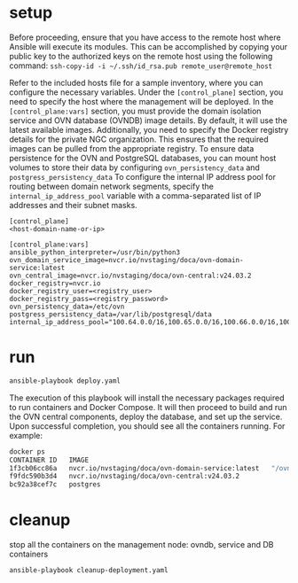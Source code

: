# setup

Before proceeding, ensure that you have access to the remote host where Ansible will execute its modules. This can be accomplished by copying your public key to the authorized keys on the remote host using the following command:
`ssh-copy-id -i ~/.ssh/id_rsa.pub remote_user@remote_host`

Refer to the included hosts file for a sample inventory, where you can configure the necessary variables.
Under the `[control_plane]` section, you need to specify the host where the management will be deployed.
In the `[control_plane:vars]` section, you must provide the domain isolation service and OVN database (OVNDB) image details. By default, it will use the latest available images.
Additionally, you need to specify the Docker registry details for the private NGC organization. This ensures that the required images can be pulled from the appropriate registry.
To ensure data persistence for the OVN and PostgreSQL databases, you can mount host volumes to store their data by configuring `ovn_persistency_data` and `postgress_persistency_data`
To configure the internal IP address pool for routing between domain network segments, specify the `internal_ip_address_pool` variable with a comma-separated list of IP addresses and their subnet masks.

```
[control_plane]
<host-domain-name-or-ip>

[control_plane:vars]
ansible_python_interpreter=/usr/bin/python3
ovn_domain_service_image=nvcr.io/nvstaging/doca/ovn-domain-service:latest
ovn_central_image=nvcr.io/nvstaging/doca/ovn-central:v24.03.2
docker_registry=nvcr.io
docker_registry_user=<registry_user>
docker_registry_pass=<registry_password>
ovn_persistency_data=/etc/ovn
postgress_persistency_data=/var/lib/postgresql/data
internal_ip_address_pool="100.64.0.0/16,100.65.0.0/16,100.66.0.0/16,100.67.0.0/16,100.68.0.0/16,100.69.0.0/16,100.70.0.0/16"
```

# run

```sh
ansible-playbook deploy.yaml
```

The execution of this playbook will install the necessary packages required to run containers and Docker Compose. It will then proceed to build and run the OVN central components, deploy the database, and set up the service.
Upon successful completion, you should see all the containers running. For example:

```sh
docker ps
CONTAINER ID   IMAGE                                                    COMMAND                  CREATED        STATUS                  PORTS     NAMES
1f3cb06cc86a   nvcr.io/nvstaging/doca/ovn-domain-service:latest   "/ovn-domain-service"    20 hours ago   Up 20 hours                       ovn-domain-service_ovn-domain-service_1
f9fdc590b3d4   nvcr.io/nvstaging/doca/ovn-central:v24.03.2                "/ovndb-entrypoint.s…"   20 hours ago   Up 20 hours (healthy)             ovn-domain-service_ovndb_1
bc92a38cef7c   postgres                                                 "docker-entrypoint.s…"   20 hours ago   Up 20 hours (healthy)
```

# cleanup

stop all the containers on the management node: ovndb, service and DB containers

```sh
ansible-playbook cleanup-deployment.yaml
```